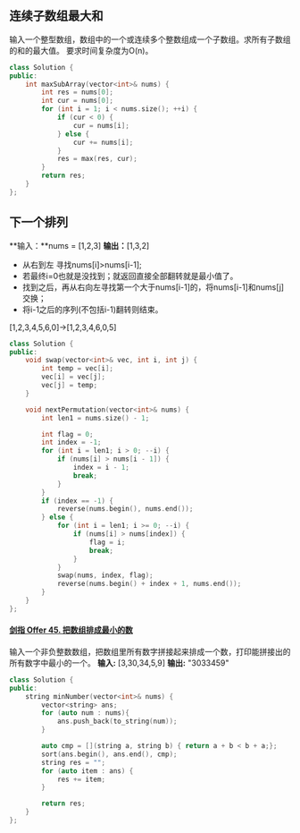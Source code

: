## 连续子数组最大和
输入一个整型数组，数组中的一个或连续多个整数组成一个子数组。求所有子数组的和的最大值。
要求时间复杂度为O(n)。
```cpp
class Solution {
public:
    int maxSubArray(vector<int>& nums) {
        int res = nums[0];
        int cur = nums[0];
        for (int i = 1; i < nums.size(); ++i) {
            if (cur < 0) {
                cur = nums[i];
            } else {
                cur += nums[i];
            }
            res = max(res, cur);
        }
        return res;
    }
};
```
## 下一个排列
**输入：**nums = [1,2,3] **输出：**[1,3,2]

- 从右到左 寻找nums[i]>nums[i-1];
- 若最终i=0也就是没找到；就返回直接全部翻转就是最小值了。
- 找到之后，再从右向左寻找第一个大于nums[i-1]的，将nums[i-1]和nums[j]交换；
- 将i-1之后的序列(不包括i-1)翻转则结束。

[1,2,3,4,5,6,0]->[1,2,3,4,6,0,5]
```cpp
class Solution {
public:
    void swap(vector<int>& vec, int i, int j) {
        int temp = vec[i];
        vec[i] = vec[j];
        vec[j] = temp;
    }

    void nextPermutation(vector<int>& nums) {
        int len1 = nums.size() - 1;

        int flag = 0;
        int index = -1;
        for (int i = len1; i > 0; --i) {
            if (nums[i] > nums[i - 1]) {
                index = i - 1;
                break;
            }
        }
        if (index == -1) {
            reverse(nums.begin(), nums.end());
        } else {
            for (int i = len1; i >= 0; --i) {
                if (nums[i] > nums[index]) {
                    flag = i;
                    break;
                }
            }
            swap(nums, index, flag);
            reverse(nums.begin() + index + 1, nums.end());
        }
    }
};
```
#### [剑指 Offer 45. 把数组排成最小的数](https://leetcode.cn/problems/ba-shu-zu-pai-cheng-zui-xiao-de-shu-lcof/)
输入一个非负整数数组，把数组里所有数字拼接起来排成一个数，打印能拼接出的所有数字中最小的一个。
**输入:** [3,30,34,5,9] **输出:** "3033459"
```cpp
class Solution {
public:
    string minNumber(vector<int>& nums) {
        vector<string> ans;
        for (auto num : nums){
            ans.push_back(to_string(num));
        }

        auto cmp = [](string a, string b) { return a + b < b + a;};
        sort(ans.begin(), ans.end(), cmp);
        string res = "";
        for (auto item : ans) {
            res += item;
        }

        return res;
    }
};
```
